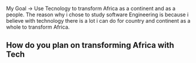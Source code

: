 My Goal -> Use Tecnology to transform Africa as a continent and as a people.
The reason why i chose to study software Engineering is because i believe with technology there is a lot i can do for country and
continent as a whole to transform Africa.

## How do you plan on transforming Africa with Tech
